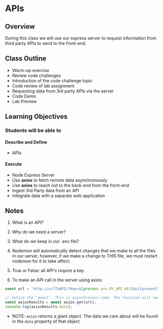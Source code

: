 # APIs

## Overview

During this class we will use our express server to request information from third party APIs to send to the front-end.

## Class Outline

- Warm-up exercise
- Review code challenges
- Introduction of the code challenge topic
- Code review of lab assignment
- Requesting data from 3rd party APIs via the server
- Code Demo
- Lab Preview

## Learning Objectives

### Students will be able to

#### Describe and Define

- APIs

#### Execute

- Node Express Server
- Use **axios** to fetch remote data asynchronously
- Use **axios** to reach out to the back-end from the front-end
- Ingest 3rd Party data from an API
- Integrate data with a separate web application

## Notes

1. What is an API?

1. Why do we need a server?

1. What do we keep in our .env file?

1. Nodemon will automatically detect changes that we make to all the files in our server, however, if we make a change to THIS file, we must restart nodemon for it to take affect.

1. True or False: all API's require a key

1. To make an API call in the server using axios:

```javaScript
const url = `http://urlToAPI/?key=${process.env.MY_API_KEY}&city=seattle`;

// notice the 'await'. This is asynchronous code. The function will need to be 'async'
const axiosResults = await axios.get(url);
console.log(axiosResults.data);
```

- NOTE: `axios` returns a giant object. The data we care about will be found in the `data` property of that object.
